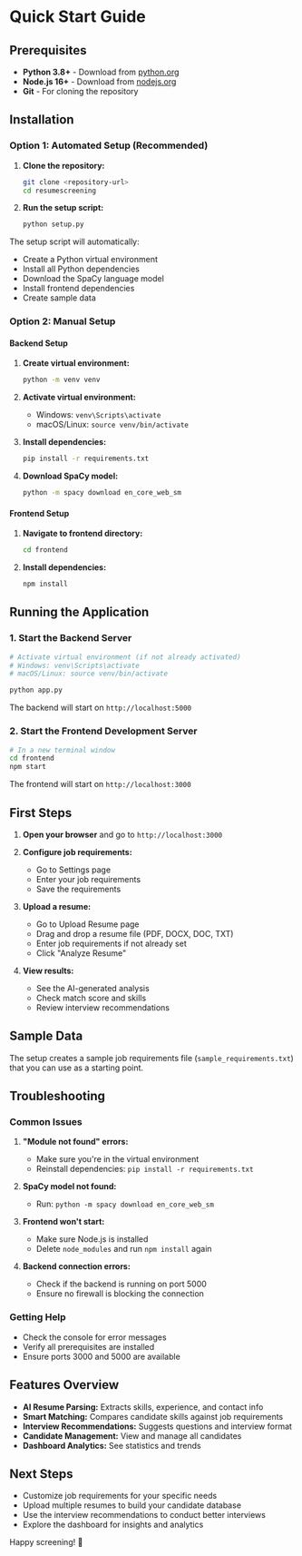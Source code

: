 # Quick Start Guide

## Prerequisites

- **Python 3.8+** - Download from [python.org](https://python.org)
- **Node.js 16+** - Download from [nodejs.org](https://nodejs.org)
- **Git** - For cloning the repository

## Installation

### Option 1: Automated Setup (Recommended)

1. **Clone the repository:**
   ```bash
   git clone <repository-url>
   cd resumescreening
   ```

2. **Run the setup script:**
   ```bash
   python setup.py
   ```

The setup script will automatically:
- Create a Python virtual environment
- Install all Python dependencies
- Download the SpaCy language model
- Install frontend dependencies
- Create sample data

### Option 2: Manual Setup

#### Backend Setup
1. **Create virtual environment:**
   ```bash
   python -m venv venv
   ```

2. **Activate virtual environment:**
   - Windows: `venv\Scripts\activate`
   - macOS/Linux: `source venv/bin/activate`

3. **Install dependencies:**
   ```bash
   pip install -r requirements.txt
   ```

4. **Download SpaCy model:**
   ```bash
   python -m spacy download en_core_web_sm
   ```

#### Frontend Setup
1. **Navigate to frontend directory:**
   ```bash
   cd frontend
   ```

2. **Install dependencies:**
   ```bash
   npm install
   ```

## Running the Application

### 1. Start the Backend Server
```bash
# Activate virtual environment (if not already activated)
# Windows: venv\Scripts\activate
# macOS/Linux: source venv/bin/activate

python app.py
```

The backend will start on `http://localhost:5000`

### 2. Start the Frontend Development Server
```bash
# In a new terminal window
cd frontend
npm start
```

The frontend will start on `http://localhost:3000`

## First Steps

1. **Open your browser** and go to `http://localhost:3000`

2. **Configure job requirements:**
   - Go to Settings page
   - Enter your job requirements
   - Save the requirements

3. **Upload a resume:**
   - Go to Upload Resume page
   - Drag and drop a resume file (PDF, DOCX, DOC, TXT)
   - Enter job requirements if not already set
   - Click "Analyze Resume"

4. **View results:**
   - See the AI-generated analysis
   - Check match score and skills
   - Review interview recommendations

## Sample Data

The setup creates a sample job requirements file (`sample_requirements.txt`) that you can use as a starting point.

## Troubleshooting

### Common Issues

1. **"Module not found" errors:**
   - Make sure you're in the virtual environment
   - Reinstall dependencies: `pip install -r requirements.txt`

2. **SpaCy model not found:**
   - Run: `python -m spacy download en_core_web_sm`

3. **Frontend won't start:**
   - Make sure Node.js is installed
   - Delete `node_modules` and run `npm install` again

4. **Backend connection errors:**
   - Check if the backend is running on port 5000
   - Ensure no firewall is blocking the connection

### Getting Help

- Check the console for error messages
- Verify all prerequisites are installed
- Ensure ports 3000 and 5000 are available

## Features Overview

- **AI Resume Parsing:** Extracts skills, experience, and contact info
- **Smart Matching:** Compares candidate skills against job requirements
- **Interview Recommendations:** Suggests questions and interview format
- **Candidate Management:** View and manage all candidates
- **Dashboard Analytics:** See statistics and trends

## Next Steps

- Customize job requirements for your specific needs
- Upload multiple resumes to build your candidate database
- Use the interview recommendations to conduct better interviews
- Explore the dashboard for insights and analytics

Happy screening! 🎯
